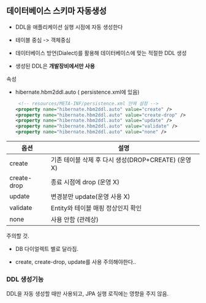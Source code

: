 ## 데이터베이스 스키마 자동생성

- DDL을 애플리케이션 실행 시점에 자동 생성한다

- 테이블 중심 -> 객체중심

- 데이터베이스 방언(Dialect)를 활용해 데이터베이스에 맞는 적절한 DDL 생성

- 생성된 DDL은 **개발장비에서만 사용**

속성

- hibernate.hbm2ddl.auto ( persistence.xml에 있음)

  ```xml
   <!-- resources/META-INF/persistence.xml 안에 설정 -->
  <property name="hibernate.hbm2ddl.auto" value="create" />
  <property name="hibernate.hbm2ddl.auto" value="create-drop" />
  <property name="hibernate.hbm2ddl.auto" value="update" />
  <property name="hibernate.hbm2ddl.auto" value="validate" />
  <property name="hibernate.hbm2ddl.auto" value="none" />
  ```



| 옵션        | 설명                                                |
| ----------- | --------------------------------------------------- |
| create      | 기존 테이블 삭제 후 다시 생성(DROP+CREATE) (운영 X) |
| create-drop | 종료 시점에 drop (운영 X)                           |
| update      | 변경분만 update(운영 사용 X)                        |
| validate    | Entity와 테이블 매핑 정상인지 확인                  |
| none        | 사용 안함 (관례상)                                  |



주의할 것.

- DB 다이얼렉트 별로 달라짐.

- create, create-drop, update를 사용 주의해야한다..



### DDL 생성기능

DDL을 자동 생성할 때만 사용되고, JPA 실행 로직에는 영향을 주지 않음.




